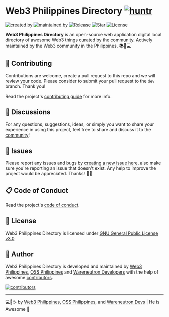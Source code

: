 # Web3 Philippines Directory [![huntr](https://cdn.huntr.dev/huntr_security_badge_mono.svg)](https://huntr.dev)

[![created by](https://img.shields.io/badge/created%20by-Web3%20Philippines-purple.svg?longCache=true&style=flat-square)](https://web3philippines.org) [![maintained by](https://img.shields.io/badge/maintained%20by-Wareneutron%20Developers-blue.svg?longCache=true&style=flat-square)](https://wareneutron.com) [![Release](https://img.shields.io/github/release/web3phl/directory.svg?style=flat-square)](https://github.com/web3phl/directory/releases) [![Star](https://img.shields.io/github/stars/web3phl/directory.svg?style=flat-square)](https://github.com/web3phl/directory/stargazers) [![License](https://img.shields.io/github/license/web3phl/directory.svg?style=flat-square)](https://github.com/web3phl/directory/blob/main/LICENSE)

**Web3 Philippines Directory** is an open-source web application digital local directory of awesome Web3 things curated by the community. Actively maintained by the Web3 community in the Philippines. 📚💜💻

## 🎯 Contributing

Contributions are welcome, create a pull request to this repo and we will review your code. Please consider to submit your pull request to the `dev` branch. Thank you!

Read the project's [contributing guide](./CONTRIBUTING.md) for more info.

## 💬 Discussions

For any questions, suggestions, ideas, or simply you want to share your experience in using this project, feel free to share and discuss it to the [community](https://github.com/web3phl/directory/discussions)!

## 🐛 Issues

Please report any issues and bugs by [creating a new issue here](https://github.com/web3phl/directory/issues/new/choose), also make sure you're reporting an issue that doesn't exist. Any help to improve the project would be appreciated. Thanks! 🙏✨

## 📋 Code of Conduct

Read the project's [code of conduct](./CODE_OF_CONDUCT.md).

## 📃 License

Web3 Philippines Directory is licensed under [GNU General Public License v3.0](https://opensource.org/licenses/GPL-3.0).

## 📝 Author

Web3 Philippines Directory is developed and maintained by [Web3 Philippines](https://web3philippines.org), [OSS Philippines](https://ossph.org) and [Wareneutron Developers](https://wareneutron.com) with the help of awesome [contributors](https://github.com/web3phl/directory/graphs/contributors).

[![contributors](https://contrib.rocks/image?repo=web3phl/directory)](https://github.com/web3phl/directory/graphs/contributors)

---

💻💖☕ by [Web3 Philippines](https://web3philippines.org), [OSS Philippines](https://ossph.org), and [Wareneutron Devs](https://wareneutron.com) | He is Awesome 🙏
